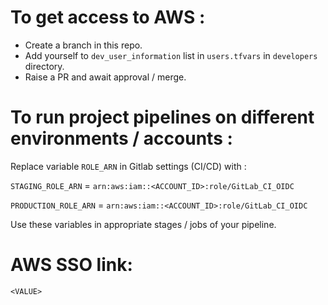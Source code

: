 # To get access to AWS :
- Create a branch in this repo.
- Add yourself to `dev_user_information` list in `users.tfvars` in `developers` directory.
- Raise a PR and await approval / merge.

# To run project pipelines on different environments / accounts :
Replace variable `ROLE_ARN` in Gitlab settings (CI/CD) with :

`STAGING_ROLE_ARN` = `arn:aws:iam::<ACCOUNT_ID>:role/GitLab_CI_OIDC`

`PRODUCTION_ROLE_ARN` = `arn:aws:iam::<ACCOUNT_ID>:role/GitLab_CI_OIDC`

Use these variables in appropriate stages / jobs of your pipeline.

# AWS SSO link:
`<VALUE>`
